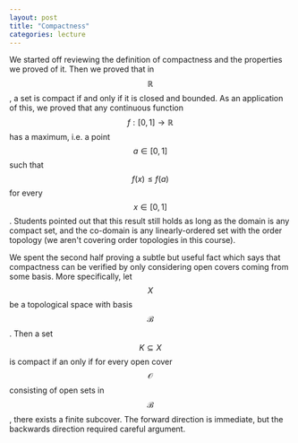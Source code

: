 ```yaml
---
layout: post
title: "Compactness"
categories: lecture
---
```


We started off reviewing the definition of compactness and the properties we proved of it.
Then we proved that in $$\mathbb{R}$$, a set is compact if and only if it is closed and bounded.
As an application of this, we proved that any continuous function $$f : [0, 1] \rightarrow \mathbb{R}$$ has a maximum, i.e. a point $$a \in [0, 1]$$ such that $$f(x) \le f(a)$$ for every $$x \in [0, 1]$$.
Students pointed out that this result still holds as long as the domain is any compact set, and the co-domain is any linearly-ordered set with the order topology (we aren't covering order topologies in this course).

We spent the second half proving a subtle but useful fact which says that compactness can be verified by only considering open covers coming from some basis.
More specifically, let $$X$$ be a topological space with basis $$\mathcal{B}$$. 
Then a set $$K \subseteq X$$ is compact if an only if for every open cover $$\mathcal{O}$$ consisting of open sets in $$\mathcal{B}$$, there exists a finite subcover.
The forward direction is immediate, but the backwards direction required careful argument.